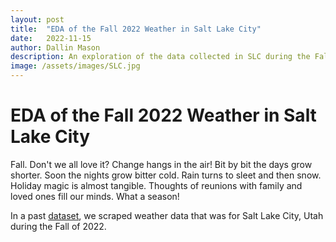 ```yaml
---
layout: post
title:  "EDA of the Fall 2022 Weather in Salt Lake City"
date:   2022-11-15
author: Dallin Mason
description: An exploration of the data collected in SLC during the Fall of 2022.
image: /assets/images/SLC.jpg
---
```



# EDA of the Fall 2022 Weather in Salt Lake City

Fall. Don't we all love it? Change hangs in the air! Bit by bit the days grow shorter. Soon the nights grow bitter cold. Rain turns to sleet and then snow. Holiday magic is almost tangible. Thoughts of reunions with family and loved ones fill our minds. What a season!

In a past [dataset](https://dallinmason.github.io/stat386-projects/2022/10/18/Data-Scraping.html), we scraped weather data that was for Salt Lake City, Utah during the Fall of 2022. 
